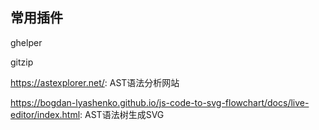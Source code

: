 ## 常用插件

ghelper

gitzip

https://astexplorer.net/: AST语法分析网站

https://bogdan-lyashenko.github.io/js-code-to-svg-flowchart/docs/live-editor/index.html: AST语法树生成SVG